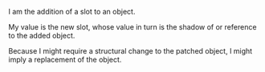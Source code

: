 I am the addition of a slot to an object.

My value is the new slot, whose value in turn is the shadow of or reference to the added object.

Because I might require a structural change to the patched object, I might imply a replacement of the object.